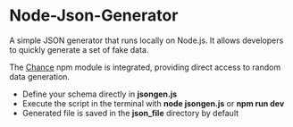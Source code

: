 # Node-Json-Generator #

A simple JSON generator that runs locally on Node.js. It allows developers to quickly generate a set of fake data.

The [Chance](https://chancejs.com/) npm module is integrated, providing direct access to random data generation.

* Define your schema directly in **jsongen.js**
* Execute the script in the terminal with **node jsongen.js** or **npm run dev**
* Generated file is saved in the **json_file** directory by default